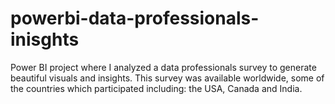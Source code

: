 # powerbi-data-professionals-inisghts
Power BI project where I analyzed a data professionals survey to generate beautiful visuals and insights. This survey was available worldwide, some of the countries which participated including: the USA, Canada and India.
